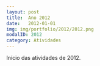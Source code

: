 ```yaml
---
layout: post
title:  Ano 2012
date:   2012-01-01
img: img/portfolio/2012/2012.png
modalID: 2012
category: Atividades
---
```

Início das atividades de 2012.
